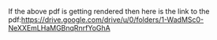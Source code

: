  If the above pdf is getting rendered then here is the link to the pdf:https://drive.google.com/drive/u/0/folders/1-WadMSc0-NeXXEmLHaMGBnqRnrfYoGhA

